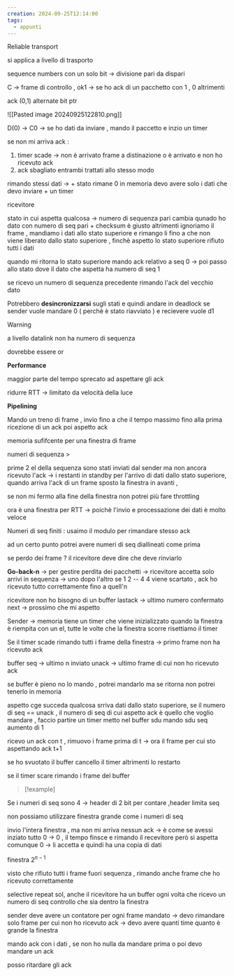 ```yaml
---
creation: 2024-09-25T12:14:00
tags:
  - appunti
---
```

Reliable transport

si applica a livello di trasporto

sequence numbers con un solo bit -> divisione pari da dispari

C -> frame di controllo , ok1 -> se ho ack di un pacchetto con 1 , 0 altrimenti 

ack (0,1) alternate bit ptr

![[Pasted image 20240925122810.png]]

D(0) -> C0 -> se ho dati da inviare , mando il paccetto e inzio un timer 

se non mi arriva ack :
 1. timer scade -> non è arrivato frame a distinazione o è arrivato e non ho ricevuto ack
 2. ack sbagliato 
entrambi trattati allo stesso modo

rimando stessi dati -> + stato rimane 0 
in memoria devo avere solo i dati che devo inviare + un timer 

ricevitore

stato in cui aspetta qualcosa -> numero di sequenza pari cambia qunado ho dato con numero di seq pari + checksum è giusto altrimenti ignoriamo il frame , mandiamo i dati allo stato superiore e rimango li fino a che non viene liberato dallo stato superiore , finchè aspetto lo stato superiore rifiuto tutti i dati

quando mi ritorna lo stato superiore mando ack relativo a seq 0 -> poi passo allo stato dove il dato che aspetta ha numero di seq 1

se ricevo un numero di sequenza precedente rimando l'ack del vecchio dato

Potrebbero **desincronizzarsi** sugli stati e quindi andare in deadlock se sender vuole mandare 0 ( perchè è stato riavviato ) e recievere vuole d1

>[!warning] 
>a livello datalink non ha numero di sequenza

dovrebbe essere or

**Performance** 

maggior parte del tempo sprecato ad aspettare gli ack 

ridurre RTT -> limitato da velocità della luce

**Pipelining**

Mando un treno di frame , invio fino a che il tempo massimo fino alla prima ricezione di un ack poi aspetto ack

memoria sufifcente per una finestra di frame

numeri di sequenza > 

prime 2 el della sequenza sono stati inviati dal sender ma non ancora ricevuto l'ack -> i restanti in standby per l'arrivo di dati dallo stato superiore, quando arriva l'ack di un frame sposto la finestra in avanti , 

se non mi fermo alla fine della finestra non potrei più fare throttling

ora è una finestra per RTT -> poichè l'invio e processazione dei dati è molto veloce

Numeri di seq finiti : usaimo il modulo per rimandare stesso ack 

ad un certo punto potrei avere numeri di seq diallineati come prima 

se perdo dei frame ? 
il ricevitore deve dire che deve rinviarlo

**Go-back-n** -> per gestire perdita dei pacchetti -> ricevitore accetta solo arrivi in sequenza -> uno dopo l'altro se 1 2 -- 4 4 viene scartato , ack ho ricevuto tutto correttamente fino a quell'n

ricevitore non ho bisogno di un buffer 
	lastack -> ultimo numero confermato
	next -> prossimo che mi aspetto 


Sender -> memoria 
tiene un timer che viene inizializzato quando la finestra è riempita con un el, tutte le volte che la finestra scorre risettiamo il timer

Se il timer scade rimando tutti i frame della finestra -> primo frame non ha ricevuto ack 

buffer
seq -> ultimo n inviato
unack -> ultimo frame di cui non ho ricevuto ack

se buffer è pieno no lo mando , potrei mandarlo ma se ritorna non potrei tenerlo in memoria

aspetto cge succeda qualcosa srriva dati dallo stato superiore, se il numero di seq == unack , il numero di seq di cui aspetto ack è quello che voglio mandare , faccio partire un timer
metto nel buffer sdu 
mando sdu 
seq aumento di 1

ricevo un ack con t , rimuovo i frame prima di t -> ora il frame per cui sto aspettando ack t+1

se ho svuotato il buffer cancello il timer altrimenti lo restarto

se il timer scare rimando i frame del buffer 

>[!example] 

Se i numeri di seq sono 4 -> header di 2 bit per contare ,header limita seq 

non possiamo utilizzare finestra grande come i numeri di seq 

invio l'intera finestra , ma non mi arriva nessun ack -> è come se avessi inziato tutto 0 -> 0 , il tempo finsce e rimando il recevitore però si aspetta comunque 0 -> li accetta e quindi ha una copia di dati

finestra $2^{n-1}$ 

visto che rifiuto tutti i frame fuori sequenza , rimando anche frame che ho ricevuto correttamente

selective repeat sol, anche il ricevitore ha un buffer ogni volta che ricevo un numero di seq controllo che sia dentro la finestra

sender deve avere un contatore per ogni frame mandato -> devo rimandare solo frame per cui non ho ricevuto ack -> devo avere quanti time quanto è grande la finestra 

mando ack con i dati , se non ho nulla da mandare prima o poi devo mandare un ack 

posso ritardare gli ack